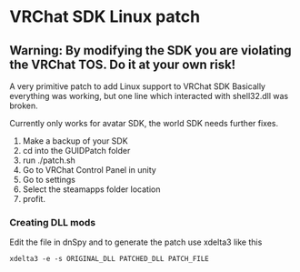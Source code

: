 # VRChat SDK Linux patch

## Warning: By modifying the SDK you are violating the VRChat TOS. Do it at your own risk!

A very primitive patch to add Linux support to VRChat SDK
Basically everything was working, but one line which interacted with shell32.dll was broken.

Currently only works for avatar SDK, the world SDK needs further fixes. 

1. Make a backup of your SDK
2. cd into the GUIDPatch folder
3. run ./patch.sh
4. Go to VRChat Control Panel in unity
5. Go to settings
6. Select the steamapps folder location
7. profit.

### Creating DLL mods

Edit the file in dnSpy and to generate the patch use xdelta3 like this

`xdelta3 -e -s ORIGINAL_DLL PATCHED_DLL PATCH_FILE`
